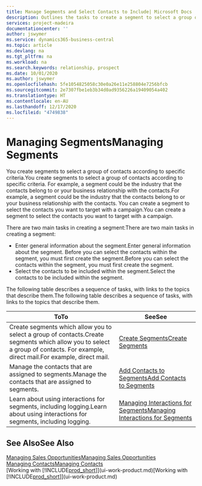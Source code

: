 ```yaml
---
title: Manage Segments and Select Contacts to Include| Microsoft Docs
description: Outlines the tasks to create a segment to select a group of contacts according to specific criteria, for example, contacts in a particular industry that you want to target.
services: project-madeira
documentationcenter: ''
author: jswymer
ms.service: dynamics365-business-central
ms.topic: article
ms.devlang: na
ms.tgt_pltfrm: na
ms.workload: na
ms.search.keywords: relationship, prospect
ms.date: 10/01/2020
ms.author: jswymer
ms.openlocfilehash: 5fe1054825058c30e0a26e11e258804e7256bfcb
ms.sourcegitcommit: 2e7307fbe1eb3b34d0ad9356226a19409054a402
ms.translationtype: HT
ms.contentlocale: en-AU
ms.lasthandoff: 12/17/2020
ms.locfileid: "4749838"
---
```

# <a name="managing-segments"></a><span data-ttu-id="b386d-103">Managing Segments</span><span class="sxs-lookup"><span data-stu-id="b386d-103">Managing Segments</span></span>
<span data-ttu-id="b386d-104">You create segments to select a group of contacts according to specific criteria.</span><span class="sxs-lookup"><span data-stu-id="b386d-104">You create segments to select a group of contacts according to specific criteria.</span></span> <span data-ttu-id="b386d-105">For example, a segment could be the industry that the contacts belong to or your business relationship with the contacts.</span><span class="sxs-lookup"><span data-stu-id="b386d-105">For example, a segment could be the industry that the contacts belong to or your business relationship with the contacts.</span></span> <span data-ttu-id="b386d-106">You can create a segment to select the contacts you want to target with a campaign.</span><span class="sxs-lookup"><span data-stu-id="b386d-106">You can create a segment to select the contacts you want to target with a campaign.</span></span>

<span data-ttu-id="b386d-107">There are two main tasks in creating a segment:</span><span class="sxs-lookup"><span data-stu-id="b386d-107">There are two main tasks in creating a segment:</span></span>

* <span data-ttu-id="b386d-108">Enter general information about the segment.</span><span class="sxs-lookup"><span data-stu-id="b386d-108">Enter general information about the segment.</span></span> <span data-ttu-id="b386d-109">Before you can select the contacts within the segment, you must first create the segment.</span><span class="sxs-lookup"><span data-stu-id="b386d-109">Before you can select the contacts within the segment, you must first create the segment.</span></span>
* <span data-ttu-id="b386d-110">Select the contacts to be included within the segment.</span><span class="sxs-lookup"><span data-stu-id="b386d-110">Select the contacts to be included within the segment.</span></span>

<span data-ttu-id="b386d-111">The following table describes a sequence of tasks, with links to the topics that describe them.</span><span class="sxs-lookup"><span data-stu-id="b386d-111">The following table describes a sequence of tasks, with links to the topics that describe them.</span></span>

| <span data-ttu-id="b386d-112">To</span><span class="sxs-lookup"><span data-stu-id="b386d-112">To</span></span> | <span data-ttu-id="b386d-113">See</span><span class="sxs-lookup"><span data-stu-id="b386d-113">See</span></span> |
| --- | --- |
| <span data-ttu-id="b386d-114">Create segments which allow you to select a group of contacts.</span><span class="sxs-lookup"><span data-stu-id="b386d-114">Create segments which allow you to select a group of contacts.</span></span> <span data-ttu-id="b386d-115">For example, direct mail.</span><span class="sxs-lookup"><span data-stu-id="b386d-115">For example, direct mail.</span></span> |[<span data-ttu-id="b386d-116">Create Segments</span><span class="sxs-lookup"><span data-stu-id="b386d-116">Create Segments</span></span>](marketing-how-create-segment.md) |
| <span data-ttu-id="b386d-117">Manage the contacts that are assigned to segments.</span><span class="sxs-lookup"><span data-stu-id="b386d-117">Manage the contacts that are assigned to segments.</span></span> |[<span data-ttu-id="b386d-118">Add Contacts to Segments</span><span class="sxs-lookup"><span data-stu-id="b386d-118">Add Contacts to Segments</span></span>](marketing-add-contact-segment.md) |
| <span data-ttu-id="b386d-119">Learn about using interactions for segments, including logging.</span><span class="sxs-lookup"><span data-stu-id="b386d-119">Learn about using interactions for segments, including logging.</span></span> |[<span data-ttu-id="b386d-120">Managing Interactions for Segments</span><span class="sxs-lookup"><span data-stu-id="b386d-120">Managing Interactions for Segments</span></span>](marketing-interaction-segments.md) |

## <a name="see-also"></a><span data-ttu-id="b386d-121">See Also</span><span class="sxs-lookup"><span data-stu-id="b386d-121">See Also</span></span>
[<span data-ttu-id="b386d-122">Managing Sales Opportunities</span><span class="sxs-lookup"><span data-stu-id="b386d-122">Managing Sales Opportunities</span></span>](marketing-manage-sales-opportunities.md)  
[<span data-ttu-id="b386d-123">Managing Contacts</span><span class="sxs-lookup"><span data-stu-id="b386d-123">Managing Contacts</span></span>](marketing-contacts.md)  
<span data-ttu-id="b386d-124">[Working with [!INCLUDE[prod_short](includes/prod_short.md)]](ui-work-product.md)</span><span class="sxs-lookup"><span data-stu-id="b386d-124">[Working with [!INCLUDE[prod_short](includes/prod_short.md)]](ui-work-product.md)</span></span>
